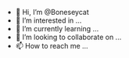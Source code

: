 - 👋 Hi, I’m @Boneseycat
- 👀 I’m interested in ...
- 🌱 I’m currently learning ...
- 💞️ I’m looking to collaborate on ...
- 📫 How to reach me ...

<!---
Boneseycat/Boneseycat is a ✨ special ✨ repository because its `README.md` (this file) appears on your GitHub profile.
You can click the Preview link to take a look at your changes.
--->
